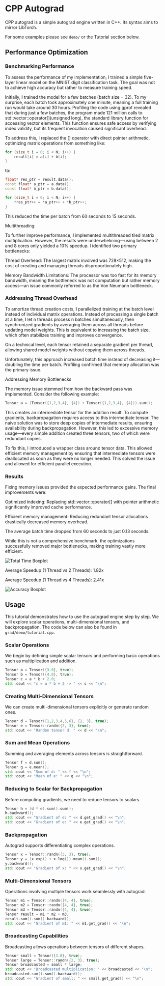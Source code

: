 # CPP Autograd
CPP autograd is a simple autograd engine written in C++.
Its syntax aims to mirror LibTorch.

For some examples please see `demo/` or the Tutorial section below.

## Performance Optimization

### Benchmarking Performance

To assess the performance of my implementation, I trained a simple five-layer linear model on the MNIST digit classification task. The goal was not to achieve high accuracy but rather to measure training speed.

Initially, I trained the model for a few batches (batch size = 32). To my surprise, each batch took approximately one minute, meaning a full training run would take around 30 hours. Profiling the code using gprof revealed that during just a few batches, the program made 121 million calls to std::vector<float>::operator[](unsigned long), the standard library function for accessing vector elements. This function ensures safe access by verifying index validity, but its frequent invocation caused significant overhead.

To address this, I replaced the [] operator with direct pointer arithmetic, optimizing matrix operations from something like:
```cpp
for (size_t i = 0; i < N; i++) {
    result[i] = a[i] + b[i];
}
```
to:
```cpp
float* res_ptr = result.data();
const float* a_ptr = a.data();
const float* b_ptr = b.data();

for (size_t i = 0; i < N; i++) {
    *res_ptr++ = *a_ptr++ + *b_ptr++;
}
```

This reduced the time per batch from 60 seconds to 15 seconds.

Multithreading

To further improve performance, I implemented multithreaded tiled matrix multiplication. However, the results were underwhelming—using between 2 and 8 cores only yielded a 10% speedup. I identified two primary bottlenecks:

Thread Overhead: The largest matrix involved was 728×512, making the cost of creating and managing threads disproportionately high.

Memory Bandwidth Limitations: The processor was too fast for its memory bandwidth, meaning the bottleneck was not computation but rather memory access—an issue commonly referred to as the Von Neumann bottleneck.

### Addressing Thread Overhead

To amortize thread creation costs, I parallelized training at the batch level instead of individual matrix operations. Instead of processing a single batch at a time, I let n threads process n batches simultaneously, then synchronized gradients by averaging them across all threads before updating model weights. This is equivalent to increasing the batch size, which often stabilizes training and improves convergence.

On a technical level, each tensor retained a separate gradient per thread, allowing shared model weights without copying them across threads.

Unfortunately, this approach increased batch time instead of decreasing it—doubling the time per batch. Profiling confirmed that memory allocation was the primary issue.

Addressing Memory Bottlenecks

The memory issue stemmed from how the backward pass was implemented. Consider the following example:

```cpp
Tensor a = (Tensor({1,2,3,4}, {4}) + Tensor({1,2,3,4}, {4})).sum();
```

This creates an intermediate tensor for the addition result. To compute gradients, backpropagation requires access to this intermediate tensor. The naive solution was to store deep copies of intermediate results, ensuring availability during backpropagation. However, this led to excessive memory usage—every simple addition created three tensors, two of which were redundant copies.

To fix this, I introduced a wrapper class around tensor data. This allowed efficient memory management by ensuring that intermediate tensors were deallocated as soon as they were no longer needed. This solved the issue and allowed for efficient parallel execution.

### Results

Fixing memory issues provided the expected performance gains. The final improvements were:

Optimized indexing: Replacing std::vector::operator[] with pointer arithmetic significantly improved cache performance.

Efficient memory management: Reducing redundant tensor allocations drastically decreased memory overhead.

The average batch time dropped from 60 seconds to just 0.13 seconds.

While this is not a comprehensive benchmark, the optimizations successfully removed major bottlenecks, making training vastly more efficient.

![Total Time Boxplot](plots/training_time.jpeg)

Average Speedup (1 Thread vs 2 Threads): 1.82x​

Average Speedup (1 Thread vs 4 Threads): 2.41x

![Accuracy Boxplot](plots/accuracy.jpeg)


## Usage

This tutorial demonstrates how to use the autograd engine step by step.
We will explore scalar operations, multi-dimensional tensors, and backpropagation. The code below can also be found in `grad/demo/tutorial.cpp`.

### Scalar Operations
We begin by defining simple scalar tensors and performing basic operations such as multiplication and addition.
```cpp
Tensor a = Tensor({3.0}, true);
Tensor b = Tensor({4.0}, true);
Tensor c = a * b + 2.0;
std::cout << "c = a * b + 2 -> " << c << "\n";
```

### Creating Multi-Dimensional Tensors
We can create multi-dimensional tensors explicitly or generate random ones.
```cpp
Tensor d = Tensor({1,2,3,4,5,6}, {2, 3}, true);
Tensor e = Tensor::randn({2, 3}, true);
std::cout << "Random tensor d: " << d << "\n";
```

### Sum and Mean Operations
Summing and averaging elements across tensors is straightforward.
```cpp
Tensor f = d.sum();
Tensor g = e.mean();
std::cout << "Sum of d: " << f << "\n";
std::cout << "Mean of e: " << g << "\n";
```

### Reducing to Scalar for Backpropagation
Before computing gradients, we need to reduce tensors to scalars.
```cpp
Tensor h = (d * e).sum().sum();
h.backward();
std::cout << "Gradient of d: " << d.get_grad() << "\n";
std::cout << "Gradient of e: " << e.get_grad() << "\n";
```

### Backpropagation
Autograd supports differentiating complex operations.
```cpp
Tensor x = Tensor::randn({3, 3}, true);
Tensor y = (x.exp() + x.log()).mean().sum();
y.backward();
std::cout << "Gradient of x: " << x.get_grad() << "\n";
```

### Multi-Dimensional Tensors
Operations involving multiple tensors work seamlessly with autograd.
```cpp
Tensor m1 = Tensor::randn({4, 4}, true);
Tensor m2 = Tensor::randn({4, 4}, true);
Tensor m3 = Tensor::randn({4, 4}, true);
Tensor result = m1 * m2 + m3;
result.sum().sum().backward();
std::cout << "Gradient of m1: " << m1.get_grad() << "\n";
```

### Broadcasting Capabilities
Broadcasting allows operations between tensors of different shapes.
```cpp
Tensor small = Tensor({3.0}, true);
Tensor large = Tensor::randn({2, 3}, true);
Tensor broadcasted = small * large;
std::cout << "Broadcasted multiplication: " << broadcasted << "\n";
broadcasted.sum().sum().backward();
std::cout << "Gradient of small: " << small.get_grad() << "\n";
```